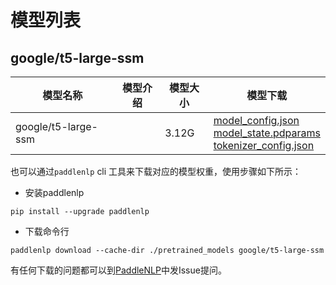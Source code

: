 #  模型列表

## google/t5-large-ssm

| 模型名称 | 模型介绍 | 模型大小  | 模型下载 |
| --- | --- | --- | --- |
|google/t5-large-ssm|  | 3.12G | [model_config.json](https://bj.bcebos.com/paddlenlp/models/community/google/t5-large-ssm/model_config.json)<br>[model_state.pdparams](https://bj.bcebos.com/paddlenlp/models/community/google/t5-large-ssm/model_state.pdparams)<br>[tokenizer_config.json](https://bj.bcebos.com/paddlenlp/models/community/google/t5-large-ssm/tokenizer_config.json) |

也可以通过`paddlenlp` cli 工具来下载对应的模型权重，使用步骤如下所示：

* 安装paddlenlp

```shell
pip install --upgrade paddlenlp
```

* 下载命令行

```shell
paddlenlp download --cache-dir ./pretrained_models google/t5-large-ssm
```

有任何下载的问题都可以到[PaddleNLP](https://github.com/PaddlePaddle/PaddleNLP)中发Issue提问。